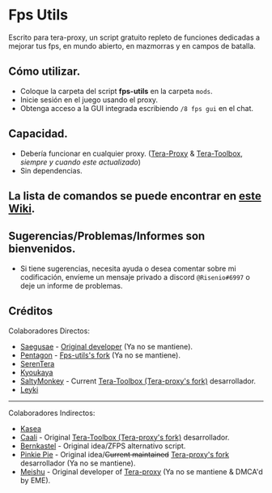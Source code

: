 # Fps Utils
  Escrito para tera-proxy, un script gratuito repleto de funciones dedicadas a mejorar tus fps, en mundo abierto, en mazmorras y en campos de batalla.

## Cómo utilizar.
  * Coloque la carpeta del script **fps-utils** en la carpeta `mods`.
  * Inicie sesión en el juego usando el proxy.
  * Obtenga acceso a la GUI integrada escribiendo `/8 fps gui` en el chat.

## Capacidad.
  * Debería funcionar en cualquier proxy. ([Tera-Proxy](https://github.com/tera-proxy/tera-proxy) & [Tera-Toolbox](https://github.com/tera-toolbox/tera-toolbox), *siempre y cuando este actualizado*)
  * Sin dependencias.

## La lista de comandos se puede encontrar en [este Wiki](https://github.com/Risenio/fps-utils/wiki/Commands).

## Sugerencias/Problemas/Informes son bienvenidos.
  * Si tiene sugerencias, necesita ayuda o desea comentar sobre mi codificación, envíeme un mensaje privado a discord `@Risenio#6997` o deje un informe de problemas.

## Créditos
Colaboradores Directos:
  - [Saegusae](https://github.com/Saegusae)         - [Original developer](https://github.com/Saegusae/fps-utils) (Ya no se mantiene).
  - [Pentagon](https://github.com/codeagon)         - [Fps-utils's fork](https://github.com/codeagon/fps-utils) (Ya no se mantiene).
  - [SerenTera](https://github.com/SerenTera)
  - [Kyoukaya](https://github.com/kyoukaya)
  - [SaltyMonkey](https://github.com/SaltyMonkey)   - Current [Tera-Toolbox (Tera-proxy's fork)](https://github.com/tera-toolbox/tera-toolbox) desarrollador.
  - [Leyki](https://github.com/Leyki)

---

Colaboradores Indirectos:
  - [Kasea](https://github.com/Kasea)
  - [Caali](https://github.com/caali-hackerman)     - Original [Tera-Toolbox (Tera-proxy's fork)](https://github.com/tera-toolbox/tera-toolbox) desarrollador.
  - [Bernkastel](https://github.com/Bernkastel-0)   - Original idea/ZFPS alternativo script.
  - [Pinkie Pie](https://github.com/pinkipi)        - Original idea/~~Current maintained~~ [Tera-proxy's fork](https://github.com/tera-proxy/tera-proxy) desarrollador (Ya no se mantiene).
  - [Meishu](https://github.com/meishuu)            - Original developer of [Tera-proxy](https://github.com/meishuu/tera-proxy) (Ya no se mantiene & DMCA'd by EME).

